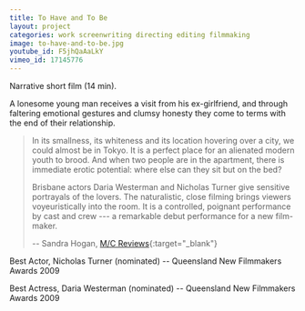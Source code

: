 ```yaml
---
title: To Have and To Be
layout: project
categories: work screenwriting directing editing filmmaking
image: to-have-and-to-be.jpg
youtube_id: F5jhQaAaLkY
vimeo_id: 17145776
---
```


Narrative short film (14 min).

A lonesome young man receives a visit from his ex-girlfriend, and through
faltering emotional gestures and clumsy honesty they come to terms with the end
of their relationship.

> In its smallness, its whiteness and its location hovering over a city, we
> could almost be in Tokyo. It is a perfect place for an alienated modern youth
> to brood. And when two people are in the apartment, there is immediate erotic
> potential: where else can they sit but on the bed?
>
> Brisbane actors Daria Westerman and Nicholas Turner give sensitive portrayals
> of the lovers. The naturalistic, close filming brings viewers voyeuristically
> into the room. It is a controlled, poignant performance by cast and crew ---
> a remarkable debut performance for a new film-maker.
>
> -- Sandra Hogan, [M/C Reviews][mcr]{:target="_blank"}

Best Actor, Nicholas Turner (nominated) -- Queensland New Filmmakers Awards 2009

Best Actress, Daria Westerman (nominated) -- Queensland New Filmmakers Awards 2009

[mcr]: http://reviews.media-culture.org.au/modules.php?name=News&file=article&sid=2991

